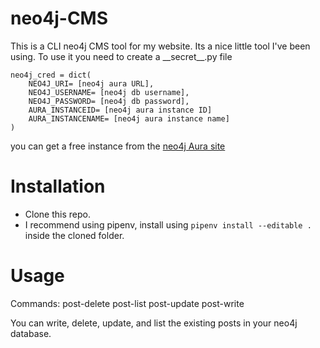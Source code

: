 # neo4j-CMS

This is a CLI neo4j CMS tool for my website. Its a nice little tool I've been using. To use it you need to create a \_\_secret\_\_.py file 

```
neo4j_cred = dict(
    NEO4J_URI= [neo4j aura URL],
    NEO4J_USERNAME= [neo4j db username],
    NEO4J_PASSWORD= [neo4j db password],
    AURA_INSTANCEID= [neo4j aura instance ID]
    AURA_INSTANCENAME= [neo4j aura instance name]
)
```

you can get a free instance from the [neo4j Aura site](https://console.neo4j.io/)

# Installation

- Clone this repo. 
- I recommend using pipenv, install using `pipenv install --editable .` inside the cloned folder.


# Usage
Commands:
  post-delete
  post-list
  post-update
  post-write

You can write, delete, update, and list the existing posts in your neo4j database.